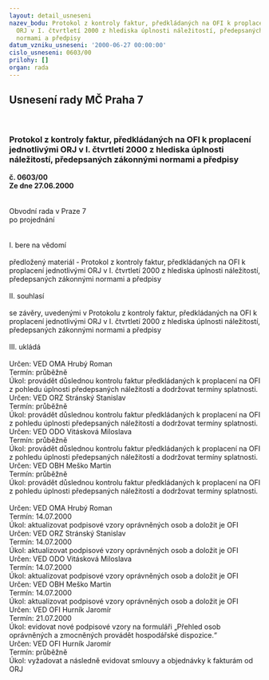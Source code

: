 ```yaml
---
layout: detail_usneseni
nazev_bodu: Protokol z kontroly faktur, předkládaných na OFI k proplacení jednotlivými
  ORJ v I. čtvrtletí 2000 z hlediska úplnosti náležitostí, předepsaných zákonnými
  normami a předpisy
datum_vzniku_usneseni: '2000-06-27 00:00:00'
cislo_usneseni: 0603/00
prilohy: []
organ: rada
---
```

<div id="ucUsn_pList" class="usn">
	<span><h2>Usnesení rady MČ Praha 7 </h2>
<br></span><div class="standBody">
<span><h3>Protokol z kontroly faktur, předkládaných na OFI k proplacení jednotlivými ORJ v I. čtvrtletí 2000 z hlediska úplnosti náležitostí, předepsaných zákonnými normami a předpisy</h3></span><div class="center">
		<strong>č. 0603/00</strong><br>
	</div>
<div class="center">
		<strong>Ze dne 27.06.2000</strong><br><br>
	</div>     <br>Obvodní rada v Praze 7<br>po projednání<br><br><br>I.	bere na vědomí<br><br> předložený materiál - Protokol z kontroly faktur, předkládaných na OFI k proplacení jednotlivými ORJ v I. čtvrtletí 2000 z hlediska úplnosti náležitostí, předepsaných zákonnými normami a předpisy<br><br>II.	souhlasí <br><br>se závěry, uvedenými v Protokolu z kontroly faktur, předkládaných na OFI k proplacení jednotlivými ORJ v I. čtvrtletí 2000 z hlediska úplnosti náležitostí, předepsaných zákonnými normami a předpisy<br><br>III.	ukládá <br><br> Určen:	     	VED OMA Hrubý Roman<br>Termín: průběžně<br>Úkol:	provádět důslednou kontrolu faktur předkládaných k proplacení na OFI z pohledu úplnosti předepsaných náležitostí a dodržovat termíny splatnosti. <br>  Určen:	     	VED ORZ  Stránský Stanislav<br>Termín: průběžně<br>Úkol:	provádět důslednou kontrolu faktur předkládaných k proplacení na OFI z pohledu úplnosti předepsaných náležitostí a dodržovat termíny splatnosti. <br>  Určen:	     	VED ODO Vitásková Miloslava<br>Termín: průběžně<br>Úkol:	provádět důslednou kontrolu faktur předkládaných k proplacení na OFI z pohledu úplnosti předepsaných náležitostí a dodržovat termíny splatnosti. <br>  Určen:	     	VED OBH Meško Martin<br>Termín: průběžně<br>Úkol:	provádět důslednou kontrolu faktur předkládaných k proplacení na OFI z pohledu úplnosti předepsaných náležitostí a dodržovat termíny splatnosti. <br><br> Určen:	     	VED OMA Hrubý Roman<br>Termín: 14.07.2000<br>Úkol:	aktualizovat podpisové vzory oprávněných osob a doložit je OFI<br>  Určen:	     	VED ORZ  Stránský Stanislav<br>Termín: 14.07.2000<br>Úkol:	aktualizovat podpisové vzory oprávněných osob a doložit je OFI<br>  Určen:	     	VED ODO Vitásková Miloslava<br>Termín: 14.07.2000<br>Úkol:	aktualizovat podpisové vzory oprávněných osob a doložit je OFI<br>  Určen:	     	VED OBH Meško Martin<br>Termín: 14.07.2000<br>Úkol:	aktualizovat podpisové vzory oprávněných osob a doložit je OFI<br>  Určen:	     	VED OFI Hurník Jaromír<br>Termín: 21.07.2000<br>Úkol:	evidovat nové podpisové vzory na formuláři „Přehled osob oprávněných a zmocněných provádět hospodářské dispozice.“<br>  Určen:	     	VED OFI Hurník Jaromír<br>Termín: průběžně<br>Úkol:	vyžadovat a následně evidovat smlouvy a objednávky k fakturám od ORJ<br> </div>
</div>